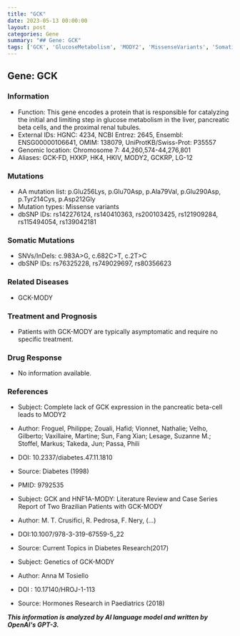 ```yaml
---
title: "GCK"
date: 2023-05-13 00:00:00
layout: post
categories: Gene
summary: "## Gene: GCK"
tags: ['GCK', 'GlucoseMetabolism', 'MODY2', 'MissenseVariants', 'SomaticMutations', 'Asymptomatic', 'GeneticDisease', 'LiteratureReview']
---
```


## Gene: GCK

### Information
- Function: This gene encodes a protein that is responsible for catalyzing the initial and limiting step in glucose metabolism in the liver, pancreatic beta cells, and the proximal renal tubules.
- External IDs: HGNC: 4234, NCBI Entrez: 2645, Ensembl: ENSG00000106641, OMIM: 138079, UniProtKB/Swiss-Prot: P35557
- Genomic location: Chromosome 7: 44,260,574-44,276,801
- Aliases: GCK-FD, HXKP, HK4, HKIV, MODY2, GCKRP, LG-12

### Mutations
- AA mutation list: p.Glu256Lys, p.Glu70Asp, p.Ala79Val, p.Glu290Asp, p.Tyr214Cys, p.Asp212Gly
- Mutation types: Missense variants 
- dbSNP IDs: rs142276124, rs140410363, rs200103425, rs121909284, rs115494054, rs139042181

### Somatic Mutations
- SNVs/InDels: c.983A>G, c.682C>T, c.2T>C
- dbSNP IDs: rs76325228, rs749029697, rs80356623 

### Related Diseases
- GCK-MODY 

### Treatment and Prognosis
- Patients with GCK-MODY are typically asymptomatic and require no specific treatment.

### Drug Response
- No information available.

### References
- Subject: Complete lack of GCK expression in the pancreatic beta-cell leads to MODY2
- Author: Froguel, Philippe; Zouali, Hafid; Vionnet, Nathalie; Velho, Gilberto; Vaxillaire, Martine; Sun, Fang Xian; Lesage, Suzanne M.; Stoffel, Markus; Takeda, Jun; Passa, Phili
- DOI: 10.2337/diabetes.47.11.1810
- Source: Diabetes (1998)
- PMID: 9792535

- Subject: GCK and HNF1A-MODY: Literature Review and Case Series Report of Two Brazilian Patients with GCK-MODY
- Author: M. T. Crusifici, R. Pedrosa, F. Nery, (...)
- DOI:10.1007/978-3-319-67559-5_22
- Source: Current Topics in Diabetes Research(2017)

- Subject: Genetics of GCK-MODY 
- Author: Anna M Tosiello
- DOI : 10.17140/HROJ-1-113
- Source: Hormones Research in Paediatrics (2018)

**_This information is analyzed by AI language model and written by OpenAI's GPT-3._**